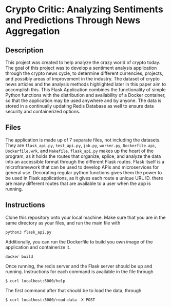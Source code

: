 # Crypto Critic: Analyzing Sentiments and Predictions Through News Aggregation

## Description

This project was created to help analyze the crazy world of crypto today. The goal of this project was to develop a sentiment analysis application through the crypto news cycle, to determine different currencies, projects, and possibly areas of improvement in the industry. The dataset of crypto news articles and the analysis methods highlighted later in this paper aim to accomplish this. This Flask Application combines the functionality of simple Python functions with the distribution and availability of a Docker container, so that the application may be used anywhere and by anyone. The data is stored in a continually updating Redis Database as well to ensure data security and containerized options.

## Files

The application is made up of 7 separate files, not including the datasets. They are `flask_api.py`, `test_api.py`, `job.py`, `worker.py`, `Dockerfile.api`, `Dockerfile.wrk`, and `Makefile`. `flask_api.py` makes up the heart of the program, as it holds the routes that organize, splice, and analyze the data into an accessible format through the different Flask routes. Flask itself is a microframework that can be used to develop APIs and microservices for general use. Decorating regular python functions gives them the power to be used in Flask applications, as it gives each route a unique URL ID. there are many different routes that are available to a user when the app is running.

## Instructions

Clone this repository onto your local machine. Make sure that you are in the same directory as your files, and run the main file with

```
python3 flask_api.py
```

Additionally, you can run the Dockerfile to build you own image of the application and containerize it. 

```
docker build 
```

Once running, the redis server and the Flask server should be up and running. Instructions for each command is available in the file through

```
$ curl localhost:5000/help
```

The first command after that should be to load the data, through

```
$ curl localhost:5000/read-data -X POST
```

